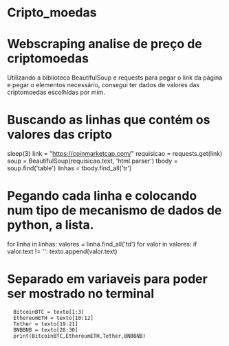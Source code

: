# Cripto_moedas
# Webscraping analise  de preço  de criptomoedas
Utilizando a biblioteca BeautifulSoup e requests para pegar o link da página e pegar o elementos necessário, consegui ter dados de valores das criptomoedas escolhidas por mim.

# Buscando as linhas que contém os valores das cripto
sleep(3)
link = "https://coinmarketcap.com/"
requisicao = requests.get(link)
soup = BeautifulSoup(requisicao.text, 'html.parser')
tbody = soup.find('table')
linhas = tbody.find_all('tr')
      

    
# Pegando cada linha e colocando num tipo de mecanismo de dados de python, a lista.
for linha in linhas:
valores = linha.find_all('td')
for valor in valores:
if valor.text != '':
texto.append(valor.text)

# Separado em variaveis para poder ser mostrado no terminal
      BitcoinBTC = texto[1:3]
      EthereumETH = texto[10:12]
      Tether = texto[19:21]
      BNBBNB = texto[28:30]
      print(BitcoinBTC,EthereumETH,Tether,BNBBNB)

